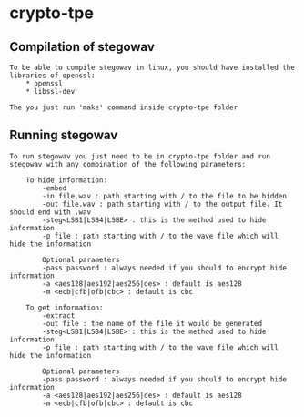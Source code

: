 # crypto-tpe

## Compilation of stegowav

    To be able to compile stegowav in linux, you should have installed the libraries of openssl:
        * openssl
        * libssl-dev
    
    The you just run 'make' command inside crypto-tpe folder

## Running stegowav

    To run stegowav you just need to be in crypto-tpe folder and run stegowav with any combination of the following parameters:
    
        To hide information:
            -embed 
            -in file.wav : path starting with / to the file to be hidden
            -out file.wav : path starting with / to the output file. It should end with .wav
            -steg<LSB1|LSB4|LSBE> : this is the method used to hide information             
            -p file : path starting with / to the wave file which will hide the information
            
            Optional parameters
            -pass password : always needed if you should to encrypt hide information 
            -a <aes128|aes192|aes256|des> : default is aes128    
            -m <ecb|cfb|ofb|cbc> : default is cbc

        To get information:
            -extract
            -out file : the name of the file it would be generated
            -steg<LSB1|LSB4|LSBE> : this is the method used to hide information             
            -p file : path starting with / to the wave file which will hide the information
            
            Optional parameters
            -pass password : always needed if you should to encrypt hide information 
            -a <aes128|aes192|aes256|des> : default is aes128    
            -m <ecb|cfb|ofb|cbc> : default is cbc
